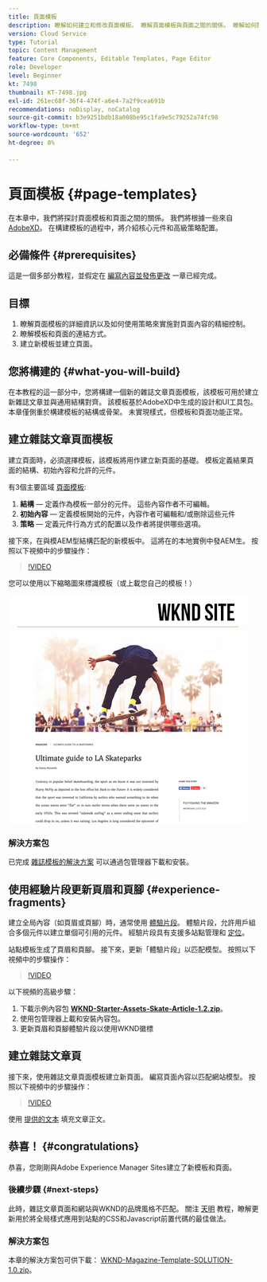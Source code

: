 ```yaml
---
title: 頁面模板
description: 瞭解如何建立和修改頁面模板。 瞭解頁面模板與頁面之間的關係。 瞭解如何配置頁面模板的策略以為內容提供精細的治理和品牌一致性。  基於Adobe XD的模型，建立了結構精良的雜誌文章模板。
version: Cloud Service
type: Tutorial
topic: Content Management
feature: Core Components, Editable Templates, Page Editor
role: Developer
level: Beginner
kt: 7498
thumbnail: KT-7498.jpg
exl-id: 261ec68f-36f4-474f-a6e4-7a2f9cea691b
recommendations: noDisplay, noCatalog
source-git-commit: b3e9251bdb18a008be95c1fa9e5c79252a74fc98
workflow-type: tm+mt
source-wordcount: '652'
ht-degree: 0%

---
```


# 頁面模板 {#page-templates}

在本章中，我們將探討頁面模板和頁面之間的關係。 我們將根據一些來自 [AdobeXD](https://www.adobe.com/products/xd.html)。 在構建模板的過程中，將介紹核心元件和高級策略配置。

## 必備條件 {#prerequisites}

這是一個多部分教程，並假定在 [編寫內容並發佈更改](./author-content-publish.md) 一章已經完成。

## 目標

1. 瞭解頁面模板的詳細資訊以及如何使用策略來實施對頁面內容的精細控制。
1. 瞭解模板和頁面的連結方式。
1. 建立新模板並建立頁面。

## 您將構建的 {#what-you-will-build}

在本教程的這一部分中，您將構建一個新的雜誌文章頁面模板，該模板可用於建立新雜誌文章並與通用結構對齊。 該模板基於AdobeXD中生成的設計和UI工具包。 本章僅側重於構建模板的結構或骨架。 未實現樣式，但模板和頁面功能正常。

## 建立雜誌文章頁面模板

建立頁面時，必須選擇模板，該模板將用作建立新頁面的基礎。 模板定義結果頁面的結構、初始內容和允許的元件。

有3個主要區域 [頁面模板](https://experienceleague.adobe.com/docs/experience-manager-cloud-service/sites/authoring/features/templates.html):

1. **結構**  — 定義作為模板一部分的元件。 這些內容作者不可編輯。
1. **初始內容**  — 定義模板開始的元件，內容作者可編輯和/或刪除這些元件
1. **策略**  — 定義元件行為方式的配置以及作者將提供哪些選項。

接下來，在與模AEM型結構匹配的新模板中。 這將在的本地實例中發AEM生。 按照以下視頻中的步驟操作：

>[!VIDEO](https://video.tv.adobe.com/v/332915?quality=12&learn=on)

您可以使用以下縮略圖來標識模板（或上載您自己的模板！）

![文章頁面模板縮略圖](./assets/page-templates/article-page-template-thumbnail.png)


### 解決方案包

已完成 [雜誌模板的解決方案](assets/page-templates/WKND-Magazine-Template-SOLUTION-1.1.zip) 可以通過包管理器下載和安裝。

## 使用經驗片段更新頁眉和頁腳 {#experience-fragments}

建立全局內容（如頁眉或頁腳）時，通常使用 [體驗片段](https://experienceleague.adobe.com/docs/experience-manager-learn/sites/experience-fragments/experience-fragments-feature-video-use.html)。 體驗片段，允許用戶組合多個元件以建立單個可引用的元件。 經驗片段具有支援多站點管理和 [定位](https://experienceleague.adobe.com/docs/experience-manager-core-components/using/components/experience-fragment.html?lang=en#localized-site-structure)。

站點模板生成了頁眉和頁腳。 接下來，更新「體驗片段」以匹配模型。 按照以下視頻中的步驟操作：

>[!VIDEO](https://video.tv.adobe.com/v/332916?quality=12&learn=on)

以下視頻的高級步驟：

1. 下載示例內容包 **[WKND-Starter-Assets-Skate-Article-1.2.zip](assets/page-templates/WKND-Starter-Assets-Skate-Article-1.2.zip)**。
1. 使用包管理器上載和安裝內容包。
1. 更新頁眉和頁腳體驗片段以使用WKND徽標

## 建立雜誌文章頁

接下來，使用雜誌文章頁面模板建立新頁面。 編寫頁面內容以匹配網站模型。 按照以下視頻中的步驟操作：

>[!VIDEO](https://video.tv.adobe.com/v/332917?quality=12&learn=on)

使用 [提供的文本](./assets/page-templates/la-skateparks-copy.txt) 填充文章正文。

## 恭喜！ {#congratulations}

恭喜，您剛剛與Adobe Experience Manager Sites建立了新模板和頁面。

### 後續步驟 {#next-steps}

此時，雜誌文章頁面和網站與WKND的品牌風格不匹配。 關注 [天明](theming.md) 教程，瞭解更新用於將全局樣式應用到站點的CSS和Javascript前置代碼的最佳做法。

### 解決方案包

本章的解決方案包可供下載： [WKND-Magazine-Template-SOLUTION-1.0.zip](assets/page-templates/WKND-Magazine-Template-SOLUTION-1.0.zip)。
